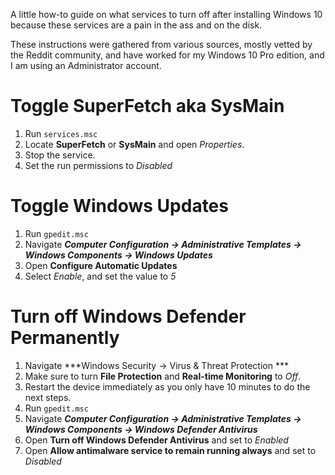 
[title(emptyline_above_is_important)]: # (Windows 10 Post-Reformat Checklist)

A little how-to guide on what services to turn off after installing Windows 10 because these services are a pain in the ass and on the disk.

These instructions were gathered from various sources, mostly vetted by the Reddit community, and have worked for my Windows 10 Pro edition, and I am using an Administrator account.

# Toggle SuperFetch aka SysMain
1. Run `services.msc`
2. Locate **SuperFetch** or **SysMain** and open *Properties*.
3. Stop the service.
4. Set the run permissions to *Disabled*

# Toggle Windows Updates
1. Run `gpedit.msc`
2. Navigate ***Computer Configuration -> Administrative Templates -> Windows Components -> Windows Updates***
3. Open **Configure Automatic Updates**
4. Select *Enable*, and set the value to *5*

# Turn off Windows Defender Permanently
1. Navigate ***Windows Security -> Virus & Threat Protection ***
2. Make sure to turn **File Protection** and **Real-time Monitoring** to *Off*.
3. Restart the device immediately as you only have 10 minutes to do the next steps.
4. Run `gpedit.msc`
5. Navigate ***Computer Configuration -> Administrative Templates -> Windows Components -> Windows Defender Antivirus*** 
6. Open **Turn off Windows Defender Antivirus** and set to *Enabled*
7. Open **Allow antimalware service to remain running always** and set to *Disabled*